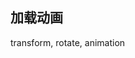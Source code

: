 
## 加载动画


<CodeDemo :collapse="true">
  <template slot="code-template">
    <<< @/docs/.vuepress/examples/Loading3.vue?template
  </template>
  <template slot="code-script">
    <<< @/docs/.vuepress/examples/Loading3.vue?script
  </template>
  <template slot="code-style">
    <<< @/docs/.vuepress/examples/Loading3.vue?style
  </template>
  <Loading3 slot="demo"/>
</CodeDemo>

transform, rotate, animation
